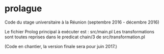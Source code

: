 # prolague
Code du stage universitaire à la Réunion (septembre 2016 - décembre 2016)

Le fichier Prolog principal à exécuter est : src/main.pl
Les transformations sont toutes reprises dans le predicat chain/3 de src/transformation.pl

(Code en chantier, la version finale sera pour juin 2017.)
